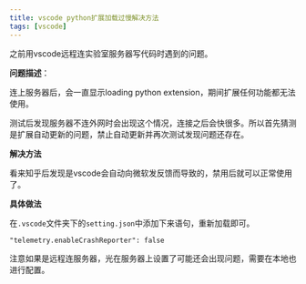 ```yaml
---
title: vscode python扩展加载过慢解决方法
tags: [vscode]
---
```


之前用vscode远程连实验室服务器写代码时遇到的问题。

**问题描述**：

连上服务器后，会一直显示loading python extension，期间扩展任何功能都无法使用。

测试后发现服务器不连外网时会出现这个情况，连接之后会快很多。所以首先猜测是扩展自动更新的问题，禁止自动更新并再次测试发现问题还存在。

**解决方法**

看来知乎后发现是vscode会自动向微软发反馈而导致的，禁用后就可以正常使用了。

**具体做法**

在`.vscode`文件夹下的`setting.json`中添加下来语句，重新加载即可。

```
"telemetry.enableCrashReporter": false
```

注意如果是远程连服务器，光在服务器上设置了可能还会出现问题，需要在本地也进行配置。

